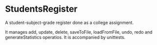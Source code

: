 # StudentsRegister
A student-subject-grade register done as a college assignment.

It manages add, update, delete, saveToFile, loadFromFile, undo, redo and generateStatistics operatios.
It is accompanied by unittests.
